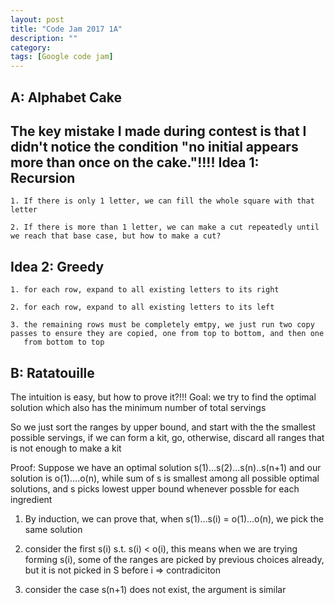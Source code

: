 ```yaml
---
layout: post
title: "Code Jam 2017 1A"
description: ""
category: 
tags: [Google code jam]
---
```


A: Alphabet Cake
----------------

The key mistake I made during contest is that I didn't notice the condition "no initial appears more than once on the cake."!!!! 
Idea 1: Recursion
----------
```
1. If there is only 1 letter, we can fill the whole square with that letter

2. If there is more than 1 letter, we can make a cut repeatedly until we reach that base case, but how to make a cut?
```


Idea 2: Greedy
-----------
```
1. for each row, expand to all existing letters to its right

2. for each row, expand to all existing letters to its left

3. the remaining rows must be completely emtpy, we just run two copy passes to ensure they are copied, one from top to bottom, and then one
   from bottom to top
```

B: Ratatouille
-----------
The intuition is easy, but how to prove it?!!!
Goal: we try to find the optimal solution which also has the minimum number of total servings

So we just sort the ranges by upper bound, and start with the the smallest possible servings, if we can form a kit, go, otherwise, discard
all ranges that is not enough to make a kit

Proof:
Suppose we have an optimal solution s(1)...s(2)...s(n)..s(n+1) and our solution is o(1)....o(n), while sum of s is smallest among all
possible optimal solutions, and s picks lowest upper bound whenever possble for each ingredient

1. By induction, we can prove that, when s(1)...s(i) = o(1)...o(n), we pick the same solution

2. consider the first s(i) s.t. s(i) < o(i), this means when we are trying forming s(i), some of the ranges are picked by previous choices already,
   but it is not picked in S before i => contradiciton

3. consider the case s(n+1) does not exist, the argument is similar


